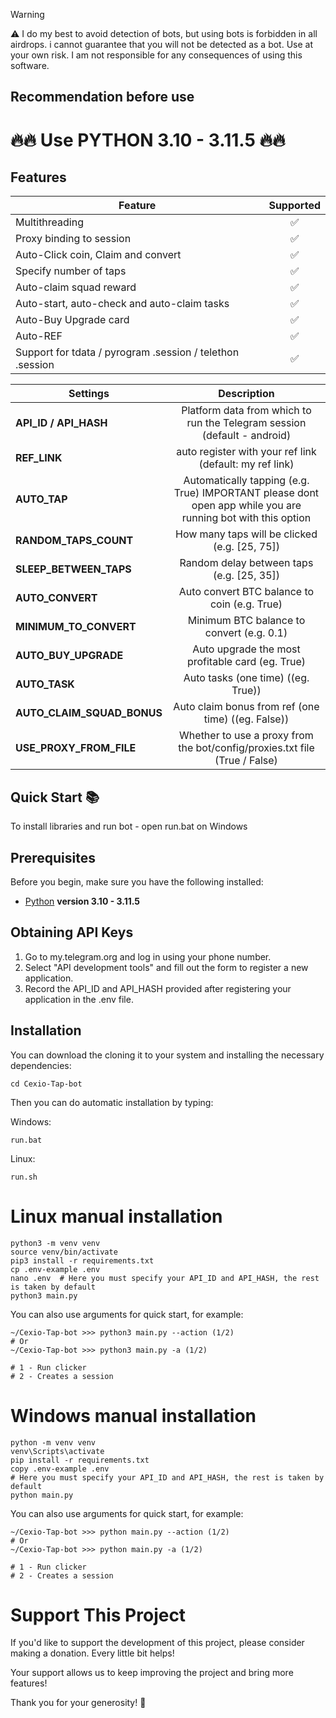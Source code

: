 
> [!WARNING]
> ⚠️ I do my best to avoid detection of bots, but using bots is forbidden in all airdrops. i cannot guarantee that you will not be detected as a bot. Use at your own risk. I am not responsible for any consequences of using this software.

## Recommendation before use

# 🔥🔥 Use PYTHON 3.10 - 3.11.5 🔥🔥

## Features  
| Feature                                                     | Supported  |
|---------------------------------------------------------------|:----------------:|
| Multithreading                                                |        ✅        |
| Proxy binding to session                                      |        ✅        |
| Auto-Click coin, Claim and convert                            |        ✅        |
| Specify number of taps                                        |        ✅        |
| Auto-claim squad reward                                       |        ✅        |
| Auto-start, auto-check and auto-claim tasks                   |        ✅        |
| Auto-Buy Upgrade card                                         |        ✅        |
| Auto-REF                                                      |        ✅        |
| Support for tdata / pyrogram .session / telethon .session     |        ✅        |


| Settings | Description |
|----------------------------|:-------------------------------------------------------------------------------------------------------------:|
| **API_ID / API_HASH**      | Platform data from which to run the Telegram session (default - android)                                      |
| **REF_LINK**               | auto register with your ref link (default: my ref link)                                                       |
| **AUTO_TAP**               | Automatically tapping (e.g. True) IMPORTANT please dont open app while you are running bot with this option   |                                
| **RANDOM_TAPS_COUNT**      | How many taps will be clicked (e.g. [25, 75])                                                                 |
| **SLEEP_BETWEEN_TAPS**     | Random delay between taps (e.g. [25, 35])                                                                     |
| **AUTO_CONVERT**           | Auto convert BTC balance to coin (e.g. True)                                                                  |
| **MINIMUM_TO_CONVERT**     | Minimum BTC balance to convert (e.g. 0.1)                                                                     |
| **AUTO_BUY_UPGRADE**       | Auto upgrade the most profitable card (eg. True)                                                              |
| **AUTO_TASK**              | Auto tasks (one time) ((eg. True))                                                                            |
| **AUTO_CLAIM_SQUAD_BONUS** | Auto claim bonus from ref (one time) ((eg. False))                                                            |
| **USE_PROXY_FROM_FILE**    | Whether to use a proxy from the bot/config/proxies.txt file (True / False)                                    |


## Quick Start 📚

To install libraries and run bot - open run.bat on Windows

## Prerequisites
Before you begin, make sure you have the following installed:
- [Python](https://www.python.org/downloads/) **version 3.10 - 3.11.5**

## Obtaining API Keys
1. Go to my.telegram.org and log in using your phone number.
2. Select "API development tools" and fill out the form to register a new application.
3. Record the API_ID and API_HASH provided after registering your application in the .env file.

## Installation
You can download the cloning it to your system and installing the necessary dependencies:
```shell
cd Cexio-Tap-bot
```

Then you can do automatic installation by typing:

Windows:
```shell
run.bat
```

Linux:
```shell
run.sh
```

# Linux manual installation
```shell
python3 -m venv venv
source venv/bin/activate
pip3 install -r requirements.txt
cp .env-example .env
nano .env  # Here you must specify your API_ID and API_HASH, the rest is taken by default
python3 main.py
```

You can also use arguments for quick start, for example:
```shell
~/Cexio-Tap-bot >>> python3 main.py --action (1/2)
# Or
~/Cexio-Tap-bot >>> python3 main.py -a (1/2)

# 1 - Run clicker
# 2 - Creates a session
```

# Windows manual installation
```shell
python -m venv venv
venv\Scripts\activate
pip install -r requirements.txt
copy .env-example .env
# Here you must specify your API_ID and API_HASH, the rest is taken by default
python main.py
```

You can also use arguments for quick start, for example:
```shell
~/Cexio-Tap-bot >>> python main.py --action (1/2)
# Or
~/Cexio-Tap-bot >>> python main.py -a (1/2)

# 1 - Run clicker
# 2 - Creates a session
```
# Support This Project

If you'd like to support the development of this project, please consider making a donation. Every little bit helps!

Your support allows us to keep improving the project and bring more features!

Thank you for your generosity! 🙌